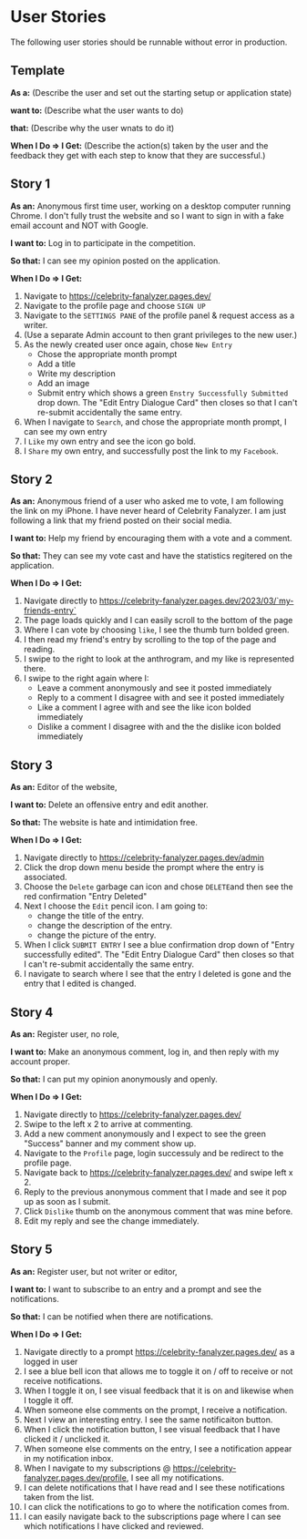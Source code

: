 # User Stories

The following user stories should be runnable without error in production.

## Template

**As a:** (Describe the user and set out the starting setup or application state)

**want to:** (Describe what the user wants to do)

**that:** (Describe why the user wnats to do it)

**When I Do => I Get:** (Describe the action(s) taken by the user and the feedback they get with each step to know that they are successful.)

## Story 1

**As an:** Anonymous first time user, working on a desktop computer running Chrome. I don't fully trust the website and so I want to sign in with a fake email account and NOT with Google.

**I want to:** Log in to participate in the competition.

**So that:** I can see my opinion posted on the application.

**When I Do => I Get:**

1. Navigate to https://celebrity-fanalyzer.pages.dev/
2. Navigate to the profile page and choose `SIGN UP`
3. Navigate to the `SETTINGS PANE` of the profile panel & request access as a writer.
4. (Use a separate Admin account to then grant privileges to the new user.)
5. As the newly created user once again, chose `New Entry`
   - Chose the appropriate month prompt
   - Add a title
   - Write my description
   - Add an image
   - Submit entry which shows a green `Enstry Successfully Submitted` drop down. The "Edit Entry Dialogue Card" then closes so that I can't re-submit accidentally the same entry.
6. When I navigate to `Search`, and chose the appropriate month prompt, I can see my own entry
7. I `Like` my own entry and see the icon go bold.
8. I `Share` my own entry, and successfully post the link to my `Facebook`.

## Story 2

**As an:** Anonymous friend of a user who asked me to vote, I am following the link on my iPhone. I have never heard of Celebrity Fanalyzer. I am just following a link that my friend posted on their social media.

**I want to:** Help my friend by encouraging them with a vote and a comment.

**So that:** They can see my vote cast and have the statistics regitered on the application.

**When I Do => I Get:**

1. Navigate directly to https://celebrity-fanalyzer.pages.dev/2023/03/`my-friends-entry`
2. The page loads quickly and I can easily scroll to the bottom of the page
3. Where I can vote by choosing `like`, I see the thumb turn bolded green.
4. I then read my friend's entry by scrolling to the top of the page and reading.
5. I swipe to the right to look at the anthrogram, and my like is represented there.
6. I swipe to the right again where I:
   - Leave a comment anonymously and see it posted immediately
   - Reply to a comment I disagree with and see it posted immediately
   - Like a comment I agree with and see the like icon bolded immediately
   - Dislike a comment I disagree with and the the dislike icon bolded immediately

## Story 3

**As an:** Editor of the website,

**I want to:** Delete an offensive entry and edit another.

**So that:** The website is hate and intimidation free.

**When I Do => I Get:**

1. Navigate directly to https://celebrity-fanalyzer.pages.dev/admin
2. Click the drop down menu beside the prompt where the entry is associated.
3. Choose the `Delete` garbage can icon and chose `DELETE`and then see the red confirmation "Entry Deleted"
4. Next I choose the `Edit` pencil icon. I am going to:
   - change the title of the entry.
   - change the description of the entry.
   - change the picture of the entry.
5. When I click `SUBMIT ENTRY` I see a blue confirmation drop down of "Entry successfully edited". The "Edit Entry Dialogue Card" then closes so that I can't re-submit accidentally the same entry.
6. I navigate to search where I see that the entry I deleted is gone and the entry that I edited is changed.

## Story 4

**As an:** Register user, no role,

**I want to:** Make an anonymous comment, log in, and then reply with my account proper.

**So that:** I can put my opinion anonymously and openly.

**When I Do => I Get:**

1. Navigate directly to https://celebrity-fanalyzer.pages.dev/<prompt>
2. Swipe to the left x 2 to arrive at commenting.
3. Add a new comment anonymously and I expect to see the green "Success" banner and my comment show up.
4. Navigate to the `Profile` page, login successuly and be redirect to the profile page.
5. Navigate back to https://celebrity-fanalyzer.pages.dev/<prompt> and swipe left x 2.
6. Reply to the previous anonymous comment that I made and see it pop up as soon as I submit.
7. Click `Dislike` thumb on the anonymous comment that was mine before.
8. Edit my reply and see the change immediately.

## Story 5

**As an:** Register user, but not writer or editor,

**I want to:** I want to subscribe to an entry and a prompt and see the notifications.

**So that:** I can be notified when there are notifications.

**When I Do => I Get:**

1. Navigate directly to a prompt https://celebrity-fanalyzer.pages.dev/<prompt> as a logged in user
2. I see a blue bell icon that allows me to toggle it on / off to receive or not receive notifications.
3. When I toggle it on, I see visual feedback that it is on and likewise when I toggle it off.
4. When someone else comments on the prompt, I receive a notification.
5. Next I view an interesting entry. I see the same notificaiton button.
6. When I click the notification button, I see visual feedback that I have clicked it / unclicked it.
7. When someone else comments on the entry, I see a notification appear in my notification inbox.
8. When I navigate to my subscriptions @ https://celebrity-fanalyzer.pages.dev/profile, I see all my notifications.
9. I can delete notifications that I have read and I see these notifications taken from the list.
10. I can click the notifications to go to where the notification comes from.
11. I can easily navigate back to the subscriptions page where I can see which notifications I have clicked and reviewed.
